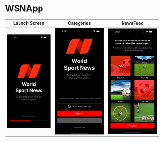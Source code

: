 # WSNApp


| Launch Screen | Categories    |   NewsFeed    |
| --------------|---------------|---------------|
| ![](10.png)   | ![](20.png)   | ![](30.png)   |



